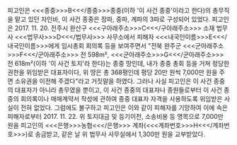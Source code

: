 피고인은 <<<종중>>>B<<</종중>>>종중(이하 '이 사건 종중'이라고 한다)의 총무직을 맡고 있던 자인바, 이 사건 종중은 장파, 중파, 계파의 3파로 구성되어 있었다.
피고인은 2017. 11. 20. 전주시 완산구 <<<구아래주소>>>C<<</구아래주소>>> 소재 법무사 <<<법무사>>>D<<</법무사>>> 사무소에서 피해자 <<<내국인이름>>>E<<</내국인이름>>>에게 임시총회 회의록 등을 보여주면서 "전북 완주군 <<<군아래주소>>>F<<</군아래주소>>> 전 598m², <<<군아래주소>>>G<<</군아래주소>>> 전 618m²(이하 '이 사건 토지'라 한다)는 종중 땅인데, 내가 종중 총회 등을 거쳐 정당한 권한을 위임받은 대표자이다, 위 땅은 총 368평인데 평당 20만 원씩 7,000만 원을 주면 소유권을 이전해 주겠다"라고 거짓말을 하였다.
그러나 사실 피고인은 이 사건 종중의 대표자가 아니라 총무였을 뿐이고, 이 사건 종중의 대표자나 종원들로부터 이 사건 종중의 회의록이나 매매계약서 작성에 관하여 종중 대표자 자격을 사용하도록 위임받은 사실이 전혀 없었다.
그럼에도 불구하고 피고인은 이와 같이 피해자를 기망하여 이에 속은 피해자로부터 2017. 11. 22. 위 토지대금 및 등기이전, 소송비용 등 명목으로 7,000만 원을 피고인의 <<<은행>>>농협<<</은행>>> 계좌(<<<계좌번호>>>H<<</계좌번호>>>)로 송금받고, 같은 날 위 법무사 사무실에서 1,300만 원을 교부받았다.